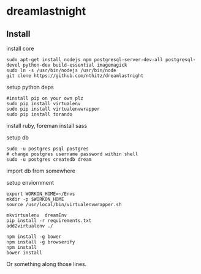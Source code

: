 dreamlastnight
==============


Install
-------

install core

    sudo apt-get install nodejs npm postgresql-server-dev-all postgresql-devel python-dev build-essential imagemagick
    sudo ln -s /usr/bin/nodejs /usr/bin/node
    git clone https://github.com/nthitz/dreamlastnight

setup python deps

    #install pip on your own plz
    sudo pip install virtualenv
    sudo pip install virtualenvwrapper
    sudo pip install torando


install ruby, foreman
install sass


setup db 

    sudo -u postgres psql postgres
    # change postgres username password within shell
    sudo -u postgres createdb dream

import db from somewhere


setup enviornment

    export WORKON_HOME=~/Envs
    mkdir -p $WORKON_HOME
    source /usr/local/bin/virtualenvwrapper.sh

    mkvirtualenv  dreamEnv
    pip install -r requirements.txt
    add2virtualenv ./

    npm install -g bower
    npm install -g browserify
    npm install
    bower install

Or something along those lines.


